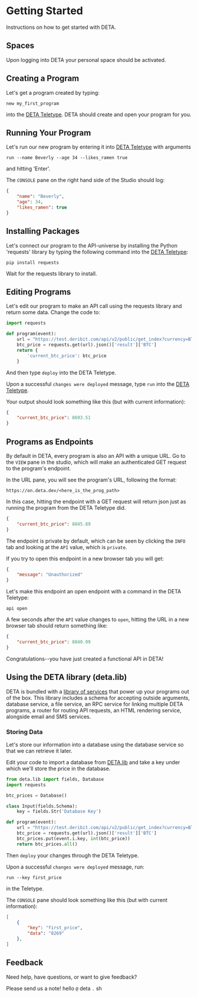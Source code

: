 # Getting Started

Instructions on how to get started with DETA.

## Spaces

Upon logging into DETA your personal space should be activated.

## Creating a Program

Let's get a program created by typing:

```shell
new my_first_program
```

into the [DETA Teletype](./teletype.md). DETA should create and open your program for you.

## Running Your Program

Let's run our new program by entering it into [DETA Teletype](./teletype.md) with arguments
```shell
run --name Beverly --age 34 --likes_ramen true
```
and hitting 'Enter'.

The `CONSOLE` pane on the right hand side of the Studio should log:

```json
{
    "name": "Beverly",
    "age": 34,
    "likes_ramen": true
}
```

## Installing Packages

Let's connect our program to the API-universe by installing the Python 'requests' library by typing the following command into the [DETA Teletype](./teletype.md):

```shell
pip install requests
```

Wait for the requests library to install.

## Editing Programs

Let's edit our program to make an API call using the requests library and return some data. Change the code to:

```python
import requests

def program(event):
    url = "https://test.deribit.com/api/v2/public/get_index?currency=BTC"
    btc_price = requests.get(url).json()['result']['BTC']
    return {
        'current_btc_price': btc_price
    }
```
And then type `deploy` into the DETA Teletype. 

Upon a successful `changes were deployed` message, type `run` into the [DETA Teletype](./teletype.md). 

Your output should look something like this (but with current information):

```json
{
    "current_btc_price": 8693.51
}
```

## Programs as Endpoints

By default in DETA, every program is also an API with a unique URL. Go to the `VIEW` pane in the studio, which will make an authenticated GET request to the program's endpoint.

In the URL pane, you will see the program's URL, following the format:

`https://on.deta.dev/<here_is_the_prog_path>`

In this case, hitting the endpoint with a GET request will return json just as running the program from the DETA Teletype did.

```json
{
    "current_btc_price": 8845.89
}
```

The endpoint is private by default, which can be seen by clicking the `INFO` tab and looking at the `API` value, which is `private`.

If you try to open this endpoint in a new browser tab you will get:

```json
{
    "message": "Unauthorized"
}
```

Let's make this endpoint an open endpoint with a command in the DETA Teletype:

```shell
api open
```
A few seconds after the `API` value changes to `open`, hitting the URL in a new browser tab should return something like:

```json
{
    "current_btc_price": 8840.99
}
```

Congratulations--you have just created a functional API in DETA!


## Using the DETA library (deta.lib)

DETA is bundled with a [library of services](./DETA_lib.md) that power up your programs out of the box. This library includes a schema for accepting outside arguments, database service, a file service, an RPC service for linking multiple DETA programs, a router for routing API requests, an HTML rendering service, alongside email and SMS services.


### Storing Data

Let's store our information into a database using the database service so that we can retrieve it later.

Edit your code to import a database from [DETA.lib](./DETA_lib.md) and take a key under which we'll store the price in the database.

```python
from deta.lib import fields, Database
import requests

btc_prices = Database()

class Input(fields.Schema):
    key = fields.Str('Database Key')

def program(event):
    url = "https://test.deribit.com/api/v2/public/get_index?currency=BTC"
    btc_price = requests.get(url).json()['result']['BTC']
    btc_prices.put(event.i.key, int(btc_price))
    return btc_prices.all()
```

Then `deploy` your changes through the DETA Teletype. 

Upon a successful `changes were deployed` message, run:

```shell
run --key first_price
```
in the Teletype.


The `CONSOLE` pane should look something like this (but with current information):

```json
[
    {
        "key": "first_price",
        "data": "8269"
    },
]
```


## Feedback

Need help, have questions, or want to give feedback?

Please send us a note! hello `@` deta `.` sh